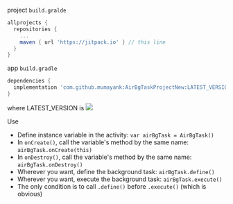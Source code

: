 project `build.gralde`

```gradle
allprojects {
  repositories {
    ...
    maven { url 'https://jitpack.io' } // this line
  }
}
```

app `build.gradle`

```gradle
dependencies {
  implementation 'com.github.mumayank:AirBgTaskProjectNew:LATEST_VERSION' // this line
}
```
where LATEST_VERSION is [![](https://jitpack.io/v/mumayank/AirBgTaskProjectNew.svg)](https://jitpack.io/#mumayank/AirBgTaskProjectNew)

Use

 - Define instance variable in the activity: `var airBgTask = AirBgTask()`
 - In `onCreate()`, call the variable's method by the same name: `airBgTask.onCreate(this)`
 - In `onDestroy()`, call the variable's method by the same name: `airBgTask.onDestroy()`
 - Wherever you want, define the background task: `airBgTask.define()`
 - Wherever you want, execute the background task: `airBgTask.execute()`
 - The only condition is to call `.define()` before `.execute()` (which is obvious)
